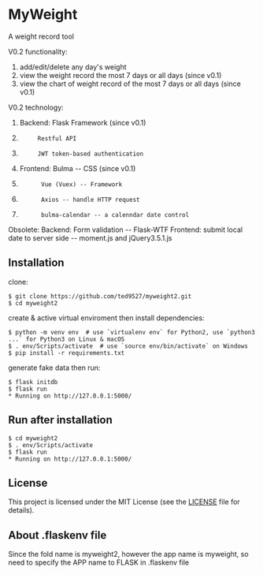 # MyWeight

A weight record tool

V0.2 functionality:
1. add/edit/delete any day's weight
2. view the weight record the most 7 days or all days (since v0.1)
3. view the chart of weight record of the most 7 days or all days (since v0.1)

V0.2 technology: 
1. Backend: Flask Framework (since v0.1) 
2.          Restful API
3.          JWT token-based authentication         
4. Frontend: Bulma -- CSS (since v0.1) 
5.           Vue (Vuex) -- Framework
6.           Axios -- handle HTTP request
7.           bulma-calendar -- a calenndar date control 
  
Obsolete:
Backend: Form validation -- Flask-WTF 
Frontend: submit local date to server side -- moment.js and jQuery3.5.1.js

## Installation

clone:
```
$ git clone https://github.com/ted9527/myweight2.git
$ cd myweight2
```
create & active virtual enviroment then install dependencies:
```
$ python -m venv env  # use `virtualenv env` for Python2, use `python3 ...` for Python3 on Linux & macOS
$ . env/Scripts/activate  # use `source env/bin/activate` on Windows
$ pip install -r requirements.txt
```

generate fake data then run:
```
$ flask initdb
$ flask run
* Running on http://127.0.0.1:5000/
```

## Run after installation
```
$ cd myweight2
$ . env/Scripts/activate
$ flask run
* Running on http://127.0.0.1:5000/
```

## License

This project is licensed under the MIT License (see the
[LICENSE](LICENSE) file for details).

## About .flaskenv file

Since the fold name is myweight2, however the app name is myweight,
so need to specify the APP name to FLASK in .flaskenv file